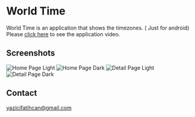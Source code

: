 
# World Time

World Time is an application that shows the timezones. ( Just for android)
Please [click here](https://youtu.be/A4FalNzpMU0) to see the application video.
    
## Screenshots
![Home Page Light](https://user-images.githubusercontent.com/72442904/175833419-83a00e3b-8743-47bf-ab6f-0b0aa96755f1.png)
![Home Page Dark](https://user-images.githubusercontent.com/72442904/175833417-cf754107-7916-4483-af67-e889811627b3.png)
![Detail Page Light](https://user-images.githubusercontent.com/72442904/175833416-683421a0-5c5c-424a-a31e-dc917662207f.png)
![Detail Page Dark](https://user-images.githubusercontent.com/72442904/175833414-6440a0bc-d701-42d2-b9ef-ec7687dc21ba.png)

## Contact

yazicifatihcan@gmail.com

  

